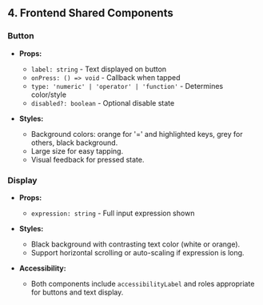## 4. Frontend Shared Components

### Button

- **Props:**
  - `label: string` - Text displayed on button
  - `onPress: () => void` - Callback when tapped
  - `type: 'numeric' | 'operator' | 'function'` - Determines color/style
  - `disabled?: boolean` - Optional disable state

- **Styles:**
  - Background colors: orange for '=' and highlighted keys, grey for others, black background.
  - Large size for easy tapping.
  - Visual feedback for pressed state.

### Display

- **Props:**
  - `expression: string` - Full input expression shown

- **Styles:**
  - Black background with contrasting text color (white or orange).
  - Support horizontal scrolling or auto-scaling if expression is long.

- **Accessibility:**
  - Both components include `accessibilityLabel` and roles appropriate for buttons and text display.